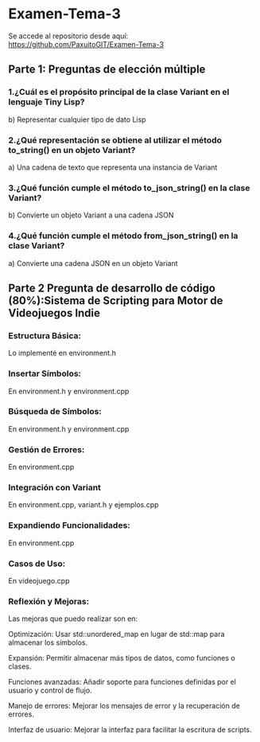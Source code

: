 # Examen-Tema-3

Se accede al repositorio desde aquí: https://github.com/PaxuitoGIT/Examen-Tema-3

## Parte 1: Preguntas de elección múltiple

### 1.¿Cuál es el propósito principal de la clase Variant en el lenguaje Tiny Lisp?

b) Representar cualquier tipo de dato Lisp

### 2.¿Qué representación se obtiene al utilizar el método to_string() en un objeto Variant?

a) Una cadena de texto que representa una instancia de Variant

### 3.¿Qué función cumple el método to_json_string() en la clase Variant?

b) Convierte un objeto Variant a una cadena JSON

### 4.¿Qué función cumple el método from_json_string() en la clase Variant?

a) Convierte una cadena JSON en un objeto Variant

## Parte 2 Pregunta de desarrollo de código (80%):Sistema de Scripting para Motor de Videojuegos Indie

### Estructura Básica:

Lo implementé en environment.h

### Insertar Símbolos:

En environment.h y environment.cpp

### Búsqueda de Símbolos:

En environment.h y environment.cpp

### Gestión de Errores:

En environment.cpp

### Integración con Variant

En environment.cpp, variant.h y ejemplos.cpp

### Expandiendo Funcionalidades:

En environment.cpp 

### Casos de Uso:

En videojuego.cpp

### Reflexión y Mejoras:
Las mejoras que puedo realizar son en:

Optimización: Usar std::unordered_map en lugar de std::map para almacenar los símbolos.

Expansión: Permitir almacenar más tipos de datos, como funciones o clases.

Funciones avanzadas: Añadir soporte para funciones definidas por el usuario y control de flujo.

Manejo de errores: Mejorar los mensajes de error y la recuperación de errores.

Interfaz de usuario: Mejorar la interfaz para facilitar la escritura de scripts.



